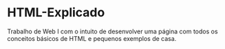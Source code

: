 # HTML-Explicado
Trabalho de Web I com o intuito de desenvolver uma página com todos os conceitos básicos de HTML e pequenos exemplos de casa.
